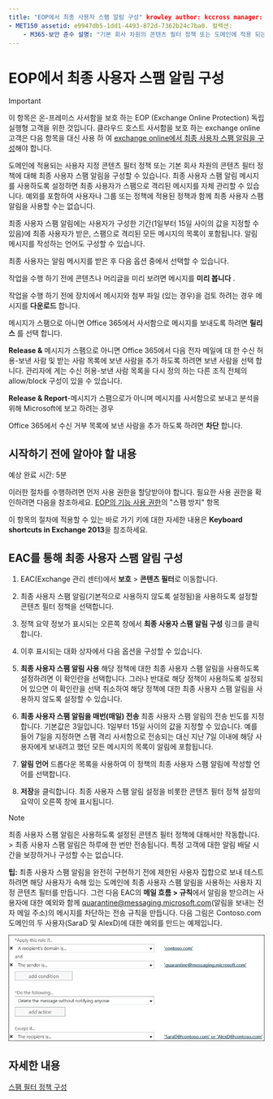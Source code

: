 ```yaml
---
title: "EOP에서 최종 사용자 스팸 알림 구성" krowley author: kccross manager: laurawi ms. 대상 그룹: it 전문 ms. 항목: 문서 ms. 서비스: O365-seccomp ms. custom: TN2DMC localization_priority: Normal search. appverid:
- MET150 assetid: e9947db5-1dd1-4493-872d-7362b24c7ba0. 컬렉션:
    - M365-보안 준수 설명: "기본 회사 차원의 콘텐츠 필터 정책 또는 도메인에 적용 되는 사용자 지정 콘텐츠 필터 정책에 대해 최종 사용자 스팸 알림을 구성할 수 있습니다."
---
```


# <a name="configure-end-user-spam-notifications-in-eop"></a>EOP에서 최종 사용자 스팸 알림 구성
  
> [!IMPORTANT]
> 이 항목은 온-프레미스 사서함을 보호 하는 EOP (Exchange Online Protection) 독립 실행형 고객을 위한 것입니다. 클라우드 호스트 사서함을 보호 하는 exchange online 고객은 다음 항목을 대신 사용 하 여 [exchange online에서 최종 사용자 스팸 알림을 구성](configure-end-user-spam-notifications-in-exchange-online.md)해야 합니다. 
  
도메인에 적용되는 사용자 지정 콘텐츠 필터 정책 또는 기본 회사 차원의 콘텐츠 필터 정책에 대해 최종 사용자 스팸 알림을 구성할 수 있습니다. 최종 사용자 스팸 알림 메시지를 사용하도록 설정하면 최종 사용자가 스팸으로 격리된 메시지를 자체 관리할 수 있습니다. 예외를 포함하여 사용자나 그룹 또는 정책에 적용된 정책과 함께 최종 사용자 스팸 알림을 사용할 수는 없습니다.
  
최종 사용자 스팸 알림에는 사용자가 구성한 기간(1일부터 15일 사이의 값을 지정할 수 있음)에 최종 사용자가 받은, 스팸으로 격리된 모든 메시지의 목록이 포함됩니다. 알림 메시지를 작성하는 언어도 구성할 수 있습니다.
  
최종 사용자는 알림 메시지를 받은 후 다음 옵션 중에서 선택할 수 있습니다.

작업을 수행 하기 전에 콘텐츠나 머리글을 미리 보려면 메시지를 **미리 봅니다** .

작업을 수행 하기 전에 장치에서 메시지와 첨부 파일 (있는 경우)을 검토 하려는 경우 메시지를 **다운로드** 합니다.

메시지가 스팸으로 아니면 Office 365에서 사서함으로 메시지를 보내도록 하려면 **릴리스** 를 선택 합니다.

**Release &** 메시지가 스팸으로 아니면 Office 365에서 다음 전자 메일에 대 한 수신 허용-보낸 사람 및 받는 사람 목록에 보낸 사람을 추가 하도록 하려면 보낸 사람을 선택 합니다. 관리자에 게는 수신 허용-보낸 사람 목록을 다시 정의 하는 다른 조직 전체의 allow/block 구성이 있을 수 있습니다.

**Release & Report**-메시지가 스팸으로가 아니며 메시지를 사서함으로 보내고 분석을 위해 Microsoft에 보고 하려는 경우

Office 365에서 수신 거부 목록에 보낸 사람을 추가 하도록 하려면 **차단** 합니다.
  
## <a name="what-do-you-need-to-know-before-you-begin"></a>시작하기 전에 알아야 할 내용
<a name="sectionSection0"> </a>

예상 완료 시간: 5분
  
이러한 절차를 수행하려면 먼저 사용 권한을 할당받아야 합니다. 필요한 사용 권한을 확인하려면 다음을 참조하세요. [EOP의 기능 사용 권한](eop/feature-permissions-in-eop.md)의 "스팸 방지" 항목 
  
이 항목의 절차에 적용할 수 있는 바로 가기 키에 대한 자세한 내용은 **Keyboard shortcuts in Exchange 2013**을 참조하세요.
  
## <a name="use-the-eac-to-configure-end-user-spam-notifications"></a>EAC를 통해 최종 사용자 스팸 알림 구성

1. EAC(Exchange 관리 센터)에서 **보호** \> **콘텐츠 필터**로 이동합니다.
    
2. 최종 사용자 스팸 알림(기본적으로 사용하지 않도록 설정됨)을 사용하도록 설정할 콘텐츠 필터 정책을 선택합니다.
    
3. 정책 요약 정보가 표시되는 오른쪽 창에서 **최종 사용자 스팸 알림 구성** 링크를 클릭합니다. 
    
4. 이후 표시되는 대화 상자에서 다음 옵션을 구성할 수 있습니다.
    
1. **최종 사용자 스팸 알림 사용** 해당 정책에 대한 최종 사용자 스팸 알림을 사용하도록 설정하려면 이 확인란을 선택합니다. 그러나 반대로 해당 정책이 사용하도록 설정되어 있으면 이 확인란을 선택 취소하여 해당 정책에 대한 최종 사용자 스팸 알림을 사용하지 않도록 설정할 수 있습니다. 
    
2. **최종 사용자 스팸 알림을 매번(매일) 전송** 최종 사용자 스팸 알림의 전송 빈도를 지정합니다. 기본값은 3일입니다. 1일부터 15일 사이의 값을 지정할 수 있습니다. 예를 들어 7일을 지정하면 스팸 격리 사서함으로 전송되는 대신 지난 7일 이내에 해당 사용자에게 보내려고 했던 모든 메시지의 목록이 알림에 포함됩니다. 
    
3. **알림 언어** 드롭다운 목록을 사용하여 이 정책의 최종 사용자 스팸 알림에 작성할 언어를 선택합니다. 
    
5. **저장**을 클릭합니다. 최종 사용자 스팸 알림 설정을 비롯한 콘텐츠 필터 정책 설정의 요약이 오른쪽 창에 표시됩니다.
    
> [!NOTE]
>  최종 사용자 스팸 알림은 사용하도록 설정된 콘텐츠 필터 정책에 대해서만 작동합니다. >  최종 사용자 스팸 알림은 하루에 한 번만 전송됩니다. 특정 고객에 대한 알림 배달 시간을 보장하거나 구성할 수는 없습니다. 
  
 **팁:** 최종 사용자 스팸 알림을 완전히 구현하기 전에 제한된 사용자 집합으로 보내 테스트하려면 해당 사용자가 속해 있는 도메인에 최종 사용자 스팸 알림을 사용하는 사용자 지정 콘텐츠 필터를 만듭니다. 그런 다음 EAC의 **메일 흐름 \> 규칙**에서 알림을 받으려는 사용자에 대한 예외와 함께 quarantine@messaging.microsoft.com(알림을 보내는 전자 메일 주소)의 메시지를 차단하는 전송 규칙을 만듭니다. 다음 그림은 Contoso.com 도메인의 두 사용자(SaraD 및 AlexD)에 대한 예외를 만드는 예제입니다. 
  
![최종 사용자 스팸 알림을 테스트할 전송 규칙](media/EOP-ESN-testspecificusers.jpg)
  
## <a name="for-more-information"></a>자세한 내용

[스팸 필터 정책 구성](configure-your-spam-filter-policies.md)
  

